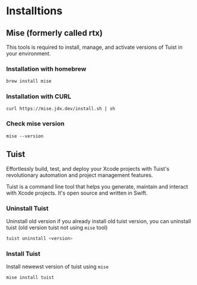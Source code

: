 # Installtions

## Mise (formerly called rtx)

This tools is required to install, manage, and activate versions of Tuist in your environment.


### Installation with homebrew
```sh
brew install mise
```

### Installation with CURL
```
curl https://mise.jdx.dev/install.sh | sh
```

### Check mise version
```
mise --version
```

## Tuist
Effortlessly build, test, and deploy your Xcode projects with Tuist's revolutionary automation and project management features.

Tuist is a command line tool that helps you generate, maintain and interact with Xcode projects. It's open source and written in Swift.

### Uninstall Tuist
Uninstall old version if you already install old tuist version, you can uninstall tuist (old version tuist not using `mise` tool)

```sh
tuist uninstall <version>
```

### Install Tuist
Install newewst version of tuist using `mise`
```sh
mise install tuist
```

